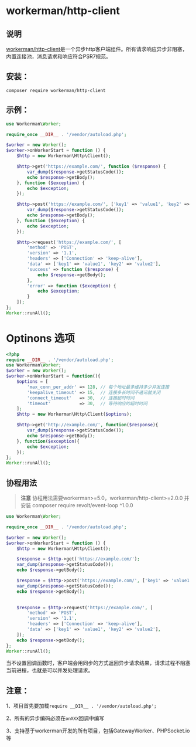 # workerman/http-client
## 说明
 [workerman/http-client](https://github.com/walkor/http-client)是一个异步http客户端组件。所有请求响应异步非阻塞，内置连接池，消息请求和响应符合PSR7规范。

## 安装：
```
composer require workerman/http-client
```

## 示例：

```php
use Workerman\Worker;

require_once __DIR__ . '/vendor/autoload.php';

$worker = new Worker();
$worker->onWorkerStart = function () {
    $http = new Workerman\Http\Client();

    $http->get('https://example.com/', function ($response) {
        var_dump($response->getStatusCode());
        echo $response->getBody();
    }, function ($exception) {
        echo $exception;
    });

    $http->post('https://example.com/', ['key1' => 'value1', 'key2' => 'value2'], function ($response) {
        var_dump($response->getStatusCode());
        echo $response->getBody();
    }, function ($exception) {
        echo $exception;
    });

    $http->request('https://example.com/', [
        'method' => 'POST',
        'version' => '1.1',
        'headers' => ['Connection' => 'keep-alive'],
        'data' => ['key1' => 'value1', 'key2' => 'value2'],
        'success' => function ($response) {
            echo $response->getBody();
        },
        'error' => function ($exception) {
            echo $exception;
        }
    ]);
};
Worker::runAll();
```

# Optinons 选项
```php
<?php
require __DIR__ . '/vendor/autoload.php';
use Workerman\Worker;
$worker = new Worker();
$worker->onWorkerStart = function(){
    $options = [
        'max_conn_per_addr' => 128, // 每个地址最多维持多少并发连接
        'keepalive_timeout' => 15,  // 连接多长时间不通讯就关闭
        'connect_timeout'   => 30,  // 连接超时时间
        'timeout'           => 30,  // 等待响应的超时时间
    ];
    $http = new Workerman\Http\Client($options);

    $http->get('http://example.com/', function($response){
        var_dump($response->getStatusCode());
        echo $response->getBody();
    }, function($exception){
        echo $exception;
    });
};
Worker::runAll();
```

## 协程用法

> **注意**
> 协程用法需要workerman>=5.0，workerman/http-client>=2.0.0 并安装 composer require revolt/event-loop ^1.0.0

```php
use Workerman\Worker;

require_once __DIR__ . '/vendor/autoload.php';

$worker = new Worker();
$worker->onWorkerStart = function () {
    $http = new Workerman\Http\Client();

    $response = $http->get('https://example.com/');
    var_dump($response->getStatusCode());
    echo $response->getBody();

    $response = $http->post('https://example.com/', ['key1' => 'value1', 'key2' => 'value2']);
    var_dump($response->getStatusCode());
    echo $response->getBody();
    

    $response = $http->request('https://example.com/', [
        'method' => 'POST',
        'version' => '1.1',
        'headers' => ['Connection' => 'keep-alive'],
        'data' => ['key1' => 'value1', 'key2' => 'value2'],
    ]);
    echo $response->getBody();
};
Worker::runAll();
```

当不设置回调函数时，客户端会用同步的方式返回异步请求结果，请求过程不阻塞当前进程，也就是可以并发处理请求。


## 注意：

1、项目首先要加载`require __DIR__ . '/vendor/autoload.php';`

2、所有的异步编码必须在```onXXX```回调中编写

3、支持基于workerman开发的所有项目，包括GatewayWorker、PHPSocket.io等




